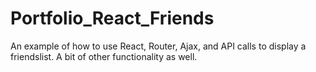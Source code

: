 # Portfolio_React_Friends
An example of how to use React, Router, Ajax, and API calls to display a friendslist. A bit of other functionality as well. 
